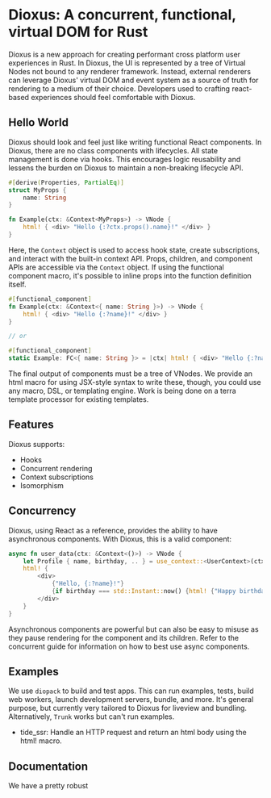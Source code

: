 # Dioxus: A concurrent, functional, virtual DOM for Rust

Dioxus is a new approach for creating performant cross platform user experiences in Rust. In Dioxus, the UI is represented by a tree of Virtual Nodes not bound to any renderer framework. Instead, external renderers can leverage Dioxus' virtual DOM and event system as a source of truth for rendering to a medium of their choice. Developers used to crafting react-based experiences should feel comfortable with Dioxus.

## Hello World
Dioxus should look and feel just like writing functional React components. In Dioxus, there are no class components with lifecycles. All state management is done via hooks. This encourages logic reusability and lessens the burden on Dioxus to maintain a non-breaking lifecycle API.

```rust
#[derive(Properties, PartialEq)]
struct MyProps {
    name: String
}

fn Example(ctx: &Context<MyProps>) -> VNode {
    html! { <div> "Hello {:?ctx.props().name}!" </div> }
}
```

Here, the `Context` object is used to access hook state, create subscriptions, and interact with the built-in context API. Props, children, and component APIs are accessible via the `Context` object. If using the functional component macro, it's possible to inline props into the function definition itself.

```rust
#[functional_component]
fn Example(ctx: &Context<{ name: String }>) -> VNode {
    html! { <div> "Hello {:?name}!" </div> }
}

// or

#[functional_component]
static Example: FC<{ name: String }> = |ctx| html! { <div> "Hello {:?name}!" </div> }; 
```

The final output of components must be a tree of VNodes. We provide an html macro for using JSX-style syntax to write these, though, you could use any macro, DSL, or templating engine. Work is being done on a terra template processor for existing templates.

## Features

Dioxus supports:
- Hooks
- Concurrent rendering
- Context subscriptions
- Isomorphism

## Concurrency

Dioxus, using React as a reference, provides the ability to have asynchronous components. With Dioxus, this is a valid component:

```rust
async fn user_data(ctx: &Context<()>) -> VNode {
    let Profile { name, birthday, .. } = use_context::<UserContext>(ctx).fetch_data().await;
    html! {
        <div>
            {"Hello, {:?name}!"}
            {if birthday === std::Instant::now() {html! {"Happy birthday!"}}}
        </div>
    }
}
```

Asynchronous components are powerful but can also be easy to misuse as they pause rendering for the component and its children. Refer to the concurrent guide for information on how to best use async components. 

## Examples
We use `diopack` to build and test apps. This can run examples, tests, build web workers, launch development servers, bundle, and more. It's general purpose, but currently very tailored to Dioxus for liveview and bundling. Alternatively, `Trunk` works but can't run examples.

- tide_ssr: Handle an HTTP request and return an html body using the html! macro.

## Documentation
We have a pretty robust 


